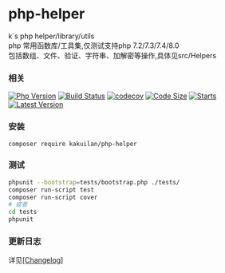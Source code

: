 # php-helper
k`s php helper/library/utils  
php 常用函数库/工具集,仅测试支持php 7.2/7.3/7.4/8.0  
包括数组、文件、验证、字符串、加解密等操作,具体见src/Helpers  


### 相关
[![Php Version](https://img.shields.io/badge/php-%3E=7.2-brightgreen.svg)](https://secure.php.net/)
[![Build Status](https://github.com/kakuilan/php-helper/workflows/helper-test/badge.svg)](https://github.com/kakuilan/php-helper/actions)
[![codecov](https://codecov.io/gh/kakuilan/php-helper/branch/master/graph/badge.svg)](https://codecov.io/gh/kakuilan/php-helper)
[![Code Size](https://img.shields.io/github/languages/code-size/kakuilan/php-helper.svg?style=flat-square)](https://github.com/kakuilan/php-helper)
[![Starts](https://img.shields.io/github/stars/kakuilan/php-helper.svg)](https://github.com/kakuilan/php-helper)
[![Latest Version](https://img.shields.io/packagist/v/kakuilan/php-helper.svg)](https://packagist.org/packages/kakuilan/php-helper)


### 安装
```shell
composer require kakuilan/php-helper
```

### 测试
```sh
phpunit --bootstrap=tests/bootstrap.php ./tests/
composer run-script test
composer run-script cover
# 或者
cd tests
phpunit
```

### 更新日志
详见[[Changelog]](/docs/changelog.md)


